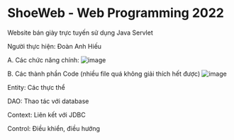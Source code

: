 # ShoeWeb - Web Programming 2022
 Website bán giày trực tuyến sử dụng Java Servlet
 
Người thực hiện: Đoàn Anh Hiếu

A. Các chức năng chính:
![image](https://user-images.githubusercontent.com/86817199/173166077-034db412-475e-4ebd-a8e1-00990c5b314e.png)


B. Các thành phần Code (nhiều file quá không giải thích hết được)
![image](https://user-images.githubusercontent.com/86817199/173166150-5972eb9e-05b9-4845-86b9-6cb0badd13b2.png)

Entity: Các thực thể

DAO: Thao tác với database

Context: Liên kết với JDBC

Control: Điều khiển, điều hướng

